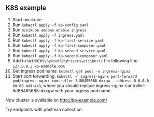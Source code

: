 ## K8S example

1. Start minikube
2. Run `kubectl apply -f kp-config.yaml`
3. Run `minikube addons enable ingress`
4. Run `kubectl apply -f ingress.yaml`
5. Run `kubectl apply -f kp-first-service.yaml`
6. Run `kubectl apply -f kp-first-composer.yaml`
7. Run `kubectl apply -f kp-second-service.yaml`
8. Run `kubectl apply -f kp-second-composer.yaml`
9. Add to `%WINDIR%\System32\drivers\etc\hosts` file following line: `127.0.0.1 kp-example.com`
10. Get ingress pod name: `kubectl get pods -n ingress-nginx`
11. Start port forwarding: `kubectl -n ingress-nginx port-forward pod/ingress-nginx-controller-5d88495688-dxxgw --address 0.0.0.0 80:80 443:443`, where you should replace ingress-nginx-controller-5d88495688-dxxgw with your ingress pod name.

Now cluster is available on http://kp-example.com/

Try endpoints with postman collection.